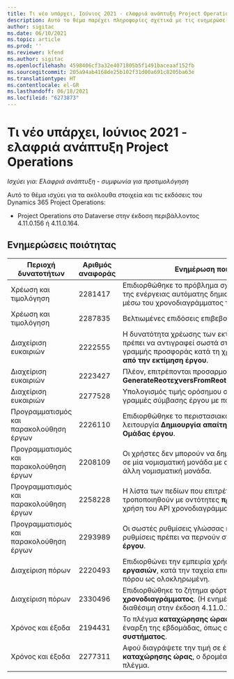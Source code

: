 ```yaml
---
title: Τι νέο υπάρχει, Ιούνιος 2021 - ελαφριά ανάπτυξη Project Operations
description: Αυτό το θέμα παρέχει πληροφορίες σχετικά με τις ενημερώσεις ποιότητας που είναι διαθέσιμες στην έκδοση Ιουνίου 2021 του Project Operations για ελαφριά ανάπτυξη.
author: sigitac
ms.date: 06/10/2021
ms.topic: article
ms.prod: ''
ms.reviewer: kfend
ms.author: sigitac
ms.openlocfilehash: 4598406cf3a32e4071805b5f1491baceaaf152fb
ms.sourcegitcommit: 205a94ab4168de25b102f31d00a691c8205ba63e
ms.translationtype: HT
ms.contentlocale: el-GR
ms.lasthandoff: 06/18/2021
ms.locfileid: "6273873"
---
```

# <a name="whats-new-june-2021---project-operations-lite-deployment"></a>Τι νέο υπάρχει, Ιούνιος 2021 - ελαφριά ανάπτυξη Project Operations

_Ισχύει για: Ελαφριά ανάπτυξη - συμφωνία για προτιμολόγηση_

Αυτό το θέμα ισχύει για τα ακόλουθα στοιχεία και τις εκδόσεις του Dynamics 365 Project Operations:

  - Project Operations στο Dataverse στην έκδοση περιβάλλοντος 4.11.0.156 ή 4.11.0.164.

## <a name="quality-updates"></a>Ενημερώσεις ποιότητας

| **Περιοχή δυνατοτήτων** | **Αριθμός αναφοράς** | **Ενημέρωση ποιότητας** |
| --- | --- | --- |
| Χρέωση και τιμολόγηση | 2281417 | Επιδιορθώθηκε το πρόβλημα σχετικά με την αποτυχία της ενέργειας αυτόματης δημιουργίας τιμολογίου μέσω του χρονοδιαγράμματος τιμολογίων. |
| Χρέωση και τιμολόγηση | 2287835 |   Βελτιωμένες επιδόσεις επιβεβαίωσης τιμολογίου. |
| Διαχείριση ευκαιριών | 2222555 | Η δυνατότητα χρέωσης των εκτιμήσεων υλικού πρέπει να αντιγραφεί σωστά στις λεπτομέρειες της γραμμής προσφοράς κατά τη χρήση της **Εισαγωγής από την εκτίμηση έργου**. |
| Διαχείριση ευκαιριών | 2223427 | Πλέον, επιτρέπονται προσαρμογές για την ενέργεια, **GenerateReοτεχνersFromReοtionerScheduleOptions**. |
| Διαχείριση ευκαιριών | 2277528 | Υπολογισμός τιμής ορόσημου σταθερής χρέωσης για γραμμές σύμβασης έργου με πολλούς πελάτες. |
| Προγραμματισμός και παρακολούθηση έργων | 2226110 | Επιδιορθώθηκε το περιστασιακό πρόβλημα με τη λειτουργία **Δημιουργία απαίτησης** στο πλέγμα **Ομάδας έργου**. |
| Προγραμματισμός και παρακολούθηση έργων | 2208109 | Οι χρήστες δεν μπορούν να δημιουργήσουν ένα έργο σε μία νομισματική μονάδα με σχετικές εργασίες σε άλλη νομισματική μονάδα. |
| Προγραμματισμός και παρακολούθηση έργων | 2258228 | Η λίστα των πεδίων που επιτρέπεται να τροποποιηθούν με οντότητες **προγραμματισμού** με χρήση του API χρονοδιαγράμματος έχει ενημερωθεί. |
| Προγραμματισμός και παρακολούθηση έργων | 2293989 | Οι σωστές ρυθμίσεις γλώσσας και οι σωστές τοπικές ρυθμίσεις πρέπει να περνούν στο πλέγμα **εργασιών έργου**.|
| Διαχείριση πόρων | 2220493 | Επιδιορθώνει την εμπειρία χρήστη στο πλέγμα **εργασιών**, κατά την ταχεία επισήμανση μιας αίτησης πόρου ως ολοκληρωμένη. |
| Διαχείριση πόρων | 2330496 | Επιδιορθώθηκε το ζήτημα φόρτωσης του **πίνακα χρονοδιαγράμματος**. (Η ενημέρωση ποιότητας είναι διαθέσιμη στην έκδοση 4.11.0.164) |
| Χρόνος και έξοδα | 2194431 | Το πλέγμα **καταχώρησης ώρας** πρέπει να τηρεί την έναρξη της εβδομάδας, όπως ορίζεται στις **ρυθμίσεις συστήματος**. |
| Χρόνος και έξοδα | 2277311 | Αφού διαγράψετε την τιμή σε ένα κελί στο πλέγμα **καταχώρησης ώρας**, ο δρομέας παραμένει στο πλέγμα. |
